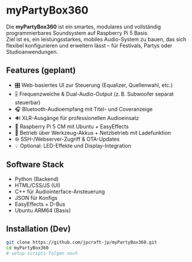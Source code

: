 # myPartyBox360

Die **myPartyBox360** ist ein smartes, modulares und vollständig programmierbares Soundsystem auf Raspberry Pi 5 Basis.  
Ziel ist es, ein leistungsstarkes, mobiles Audio-System zu bauen, das sich flexibel konfigurieren und erweitern lässt – für Festivals, Partys oder Studioanwendungen.

## Features (geplant)

- 🎛️ Web-basiertes UI zur Steuerung (Equalizer, Quellenwahl, etc.)
- 🎚️ Frequenzweiche & Dual-Audio-Output (z. B. Subwoofer separat steuerbar)
- 🎧 Bluetooth-Audioempfang mit Titel- und Coveranzeige
- 🔊 XLR-Ausgänge für professionellen Audioeinsatz
- 🧠 Raspberry Pi 5 CM mit Ubuntu + EasyEffects
- 🔋 Betrieb über Werkzeug-Akkus + Netzbetrieb mit Ladefunktion
- 🌐 SSH-/Webserver-Zugriff & OTA-Updates
- 💡 Optional: LED-Effekte und Display-Integration

## Software Stack

- Python (Backend)
- HTML/CSS/JS (UI)
- C++ für Audiointerface-Ansteuerung
- JSON für Konfigs
- EasyEffects + D-Bus
- Ubuntu ARM64 (Basis)

## Installation (Dev)

```bash
git clone https://github.com/jpcraft-jp/myPartyBox360.git
cd myPartyBox360
# setup scripts folgen noch


